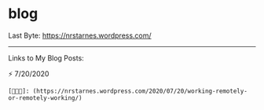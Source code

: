 # blog

Last Byte:
https://nrstarnes.wordpress.com/

--------------------------------------------------------------------------------------------------------------

Links to My Blog Posts:

⚡️ 7/20/2020 
    
    [👨🏻‍💻]: (https://nrstarnes.wordpress.com/2020/07/20/working-remotely-or-remotely-working/)

